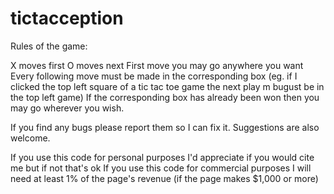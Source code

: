 # tictacception

Rules of the game:

X moves first
O moves next
First move you may go anywhere you want
Every following move must be made in the corresponding box (eg. if I clicked the top left square of a tic tac toe game the next play m bugust be in the top left game)
If the corresponding box has already been won then you may go wherever you wish.

If you find any bugs please report them so I can fix it.
Suggestions are also welcome.

If you use this code for personal purposes I'd appreciate if you would cite me but if not that's ok
If you use this code for commercial purposes I will need at least 1% of the page's revenue (if the page makes $1,000 or more)
